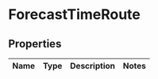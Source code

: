 
# ForecastTimeRoute

## Properties
Name | Type | Description | Notes
------------ | ------------- | ------------- | -------------



